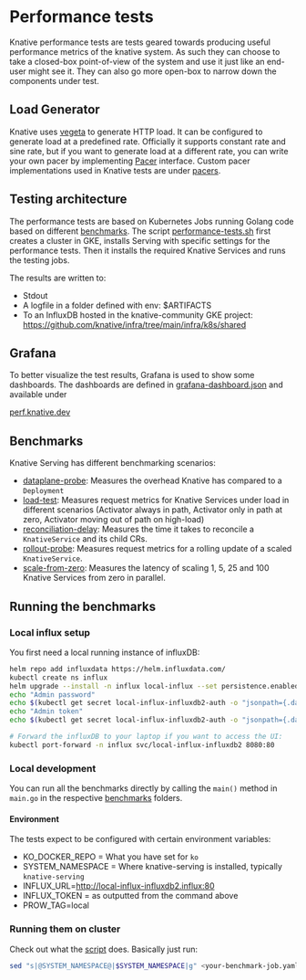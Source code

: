 # Performance tests

Knative performance tests are tests geared towards producing useful performance
metrics of the knative system. As such they can choose to take a closed-box
point-of-view of the system and use it just like an end-user might see it. They
can also go more open-box to narrow down the components under test.

## Load Generator

Knative uses [vegeta](https://github.com/tsenart/vegeta/) to generate HTTP load.
It can be configured to generate load at a predefined rate. Officially it
supports constant rate and sine rate, but if you want to generate load at a
different rate, you can write your own pacer by implementing
[Pacer](https://github.com/tsenart/vegeta/blob/e04d9c0df8177e8633bff4afe7b39c2f3a9e7dea/lib/pacer.go#L10)
interface. Custom pacer implementations used in Knative tests are under
[pacers](https://github.com/knative/pkg/tree/main/test/vegeta/pacers).


## Testing architecture

The performance tests are based on Kubernetes Jobs running Golang code based on different [benchmarks](#benchmarks).
The script [performance-tests.sh](./performance-tests.sh) first creates a cluster in GKE, installs Serving with specific settings
for the performance tests. Then it installs the required Knative Services and runs the testing jobs.

The results are written to:
* Stdout
* A logfile in a folder defined with env: $ARTIFACTS
* To an InfluxDB hosted in the knative-community GKE project: https://github.com/knative/infra/tree/main/infra/k8s/shared


## Grafana

To better visualize the test results, Grafana is used to show some dashboards.
The dashboards are defined in [grafana-dashboard.json](./influx/grafana-dashboard.json) and available under

[perf.knative.dev](https://perf.knative.dev)


## Benchmarks

Knative Serving has different benchmarking scenarios:

* [dataplane-probe](./benchmarks/dataplane-probe): Measures the overhead Knative has compared to a `Deployment`
* [load-test](./benchmarks/load-test): Measures request metrics for Knative Services under load in different scenarios (Activator always in path, Activator only in path at zero, Activator moving out of path on high-load) 
* [reconciliation-delay](./benchmarks/reconciliation-delay): Measures the time it takes to reconcile a `KnativeService` and its child CRs.
* [rollout-probe](./benchmarks/rollout-probe): Measures request metrics for a rolling update of a scaled `KnativeService`.
* [scale-from-zero](./benchmarks/scale-from-zero): Measures the latency of scaling 1, 5, 25 and 100 Knative Services from zero in parallel.


## Running the benchmarks

### Local influx setup

You first need a local running instance of influxDB:

```bash
helm repo add influxdata https://helm.influxdata.com/
kubectl create ns influx
helm upgrade --install -n influx local-influx --set persistence.enabled=true,persistence.size=50Gi influxdata/influxdb2
echo "Admin password"
echo $(kubectl get secret local-influx-influxdb2-auth -o "jsonpath={.data['admin-password']}" --namespace influx | base64 --decode)
echo "Admin token"
echo $(kubectl get secret local-influx-influxdb2-auth -o "jsonpath={.data['admin-token']}" --namespace influx | base64 --decode)

# Forward the influxDB to your laptop if you want to access the UI:
kubectl port-forward -n influx svc/local-influx-influxdb2 8080:80
```

### Local development

You can run all the benchmarks directly by calling the `main()` method in `main.go` in the respective [benchmarks](./benchmarks) folders.

#### Environment

The tests expect to be configured with certain environment variables:

* KO_DOCKER_REPO = What you have set for `ko`
* SYSTEM_NAMESPACE = Where knative-serving is installed, typically `knative-serving`
* INFLUX_URL=http://local-influx-influxdb2.influx:80
* INFLUX_TOKEN = as outputted from the command above
* PROW_TAG=local


### Running them on cluster

Check out what the [script](./performance-tests.sh) does. Basically just run:

```bash
sed "s|@SYSTEM_NAMESPACE@|$SYSTEM_NAMESPACE|g" <your-benchmark-job.yaml> | sed "s|@KO_DOCKER_REPO@|$KO_DOCKER_REPO|g" | ko apply --sbom=none -Bf -
```
